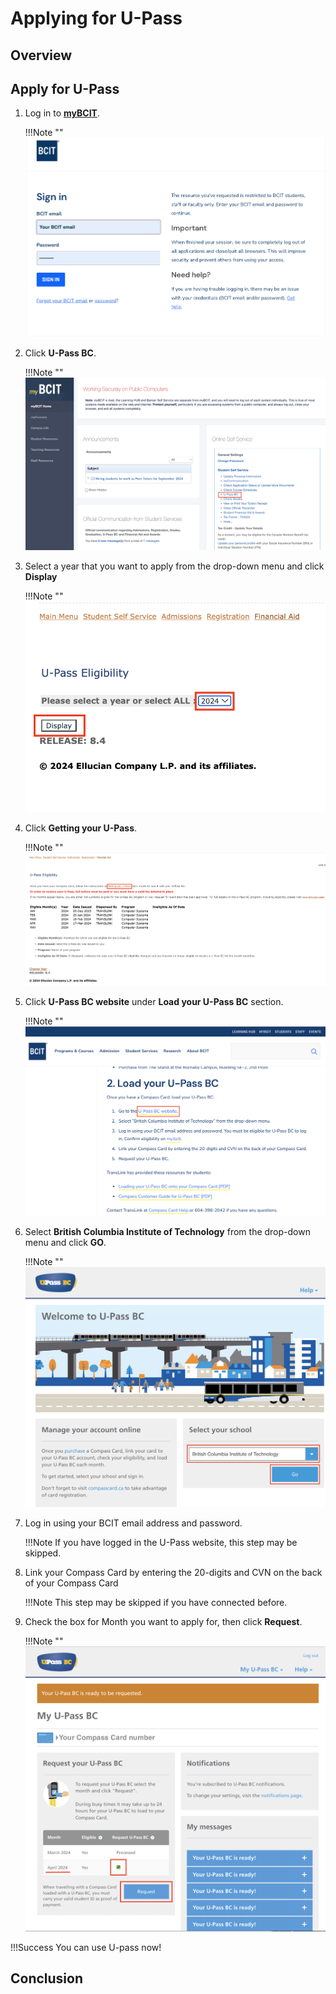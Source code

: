 # **Applying for U-Pass**

## Overview

## Apply for U-Pass

1. Log in to **<u>[myBCIT](https://my.bcit.ca/)</u>**.

    !!!Note ""
        ![Login to myBCIT](..\Assets\paying-tuition-image\login.png)


2. Click **U-Pass BC**.

    !!!Note ""
        ![U-Pass BC](..\Assets\applying-u-pass-image\u-pass-bc.png)

3. Select a year that you want to apply from the drop-down menu and click **Display**

    !!!Note ""
        ![Year and display](..\Assets\applying-u-pass-image\year-and-display.png)

4. Click **Getting your U-Pass**.

    !!!Note ""
        ![Getting your U-Pass](..\Assets\applying-u-pass-image\getting-u-pass.png)

5. Click **U-Pass BC website** under **Load your U-Pass BC** section.

    !!!Note ""
        ![U-Pass BC website](..\Assets\applying-u-pass-image\u-pass-website.png)


6. Select **British Columbia Institute of Technology** from the drop-down menu and click **GO**.

    !!!Note ""
        ![U-Pass BC website](..\Assets\applying-u-pass-image\select-BCIT.png)

7. Log in using your BCIT email address and password.

    !!!Note
        If you have logged in the U-Pass website, this step may be skipped.

8. Link your Compass Card by entering the 20-digits and CVN on the back of your Compass Card

    !!!Note 
        This step may be skipped if you have connected before.


9. Check the box for Month you want to apply for, then click **Request**.

    !!!Note ""
        ![U-Pass BC request](..\Assets\applying-u-pass-image\request-u-pass.png)

!!!Success
    You can use U-pass now!

## Conclusion
